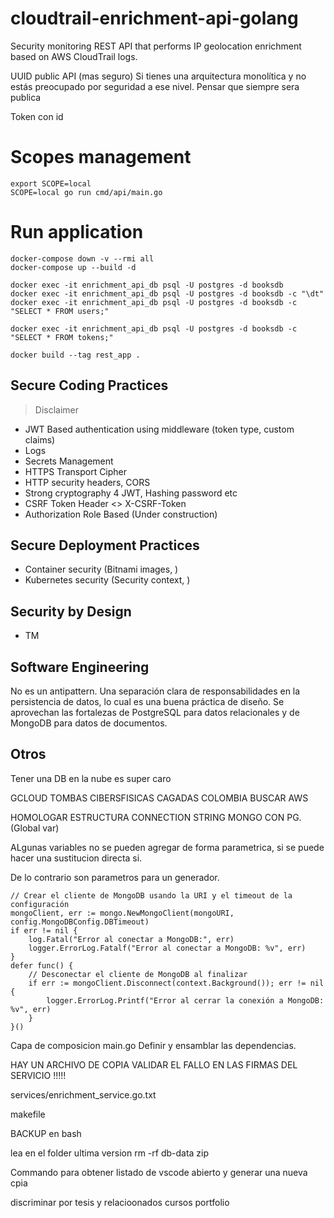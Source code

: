 # cloudtrail-enrichment-api-golang
Security monitoring REST API that performs IP geolocation enrichment based on AWS CloudTrail logs.



UUID public API (mas seguro)
Si tienes una arquitectura monolítica y no estás preocupado por seguridad a ese nivel.
Pensar que siempre sera publica

Token con id


# Scopes management

    export SCOPE=local
    SCOPE=local go run cmd/api/main.go


# Run application

    docker-compose down -v --rmi all
    docker-compose up --build -d

    docker exec -it enrichment_api_db psql -U postgres -d booksdb
    docker exec -it enrichment_api_db psql -U postgres -d booksdb -c "\dt"
    docker exec -it enrichment_api_db psql -U postgres -d booksdb -c "SELECT * FROM users;"

    docker exec -it enrichment_api_db psql -U postgres -d booksdb -c "SELECT * FROM tokens;"

    docker build --tag rest_app .


## Secure Coding Practices

> Disclaimer

- JWT Based authentication using middleware (token type, custom claims)
- Logs
- Secrets Management
- HTTPS Transport Cipher
- HTTP security headers, CORS
- Strong cryptography 4 JWT, Hashing password etc
- CSRF Token Header <> X-CSRF-Token
- Authorization Role Based (Under construction)

## Secure Deployment Practices 

- Container security (Bitnami images, )
- Kubernetes security (Security context, )

## Security by Design

- TM


## Software Engineering

No es un  antipattern. Una separación clara de responsabilidades en la persistencia de datos, lo cual es una buena práctica de diseño. Se  aprovechan las fortalezas de PostgreSQL para datos relacionales y de MongoDB para datos de documentos.

## Otros


Tener una DB en la nube es super caro 

GCLOUD TOMBAS CIBERSFISICAS CAGADAS COLOMBIA
BUSCAR AWS

HOMOLOGAR ESTRUCTURA CONNECTION STRING MONGO CON PG. (Global var)


ALgunas variables no se pueden agregar de forma parametrica, si se puede hacer una sustitucion directa si.

De lo contrario son parametros para un generador.


	// Crear el cliente de MongoDB usando la URI y el timeout de la configuración
	mongoClient, err := mongo.NewMongoClient(mongoURI, config.MongoDBConfig.DBTimeout)
	if err != nil {
		log.Fatal("Error al conectar a MongoDB:", err)
		logger.ErrorLog.Fatalf("Error al conectar a MongoDB: %v", err)
	}
	defer func() {
		// Desconectar el cliente de MongoDB al finalizar
		if err := mongoClient.Disconnect(context.Background()); err != nil {
			logger.ErrorLog.Printf("Error al cerrar la conexión a MongoDB: %v", err)
		}
	}()


Capa de composicion main.go
Definir y ensamblar las dependencias.


HAY UN ARCHIVO DE COPIA VALIDAR EL FALLO EN LAS FIRMAS DEL SERVICIO !!!!!

services/enrichment_service.go.txt

makefile

BACKUP en bash

lea en el folder ultima version
rm -rf db-data
zip 


Commando para obtener listado de vscode abierto y generar una nueva cpia

discriminar por
tesis y relacioonados
cursos
portfolio